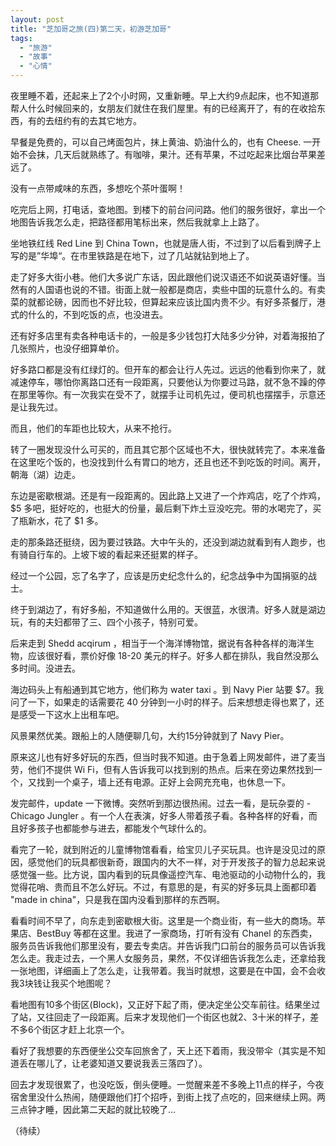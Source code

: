 ```yaml
---
layout: post
title: "芝加哥之旅(四)第二天，初游芝加哥"
tags:
  - "旅游"
  - "故事"
  - "心情"
---
```



夜里睡不着，还起来上了2个小时网，又重新睡。早上大约9点起床，也不知道那帮人什么时候回来的，女朋友们就住在我们屋里。有的已经离开了，有的在收拾东西，有的去纽约有的去其它地方。

早餐是免费的，可以自己烤面包片，抹上黄油、奶油什么的，也有 Cheese. 一开始不会抹，几天后就熟练了。有咖啡，果汁。还有苹果，不过吃起来比烟台苹果差远了。

没有一点带咸味的东西，多想吃个茶叶蛋啊！

吃完后上网，打电话，查地图。到楼下的前台问问路。他们的服务很好，拿出一个地图告诉我怎么走，把路径都用笔标出来，然后我就拿上上路了。

坐地铁红线 Red Line 到 China Town，也就是唐人街，不过到了以后看到牌子上写的是”华埠“。在市里铁路是在地下，过了几站就钻到地上了。

走了好多大街小巷。他们大多说广东话，因此跟他们说汉语还不如说英语好懂。当然有的人国语也说的不错。街面上就一般都是商店，卖些中国的玩意什么的。有卖菜的就都论磅，因而也不好比较，但算起来应该比国内贵不少。有好多茶餐厅，港式的什么的，不到吃饭的点，也没进去。

还有好多店里有卖各种电话卡的，一般是多少钱包打大陆多少分钟，对着海报拍了几张照片，也没仔细算单价。

好多路口都是没有红绿灯的。但开车的都会让行人先过。远远的他看到你来了，就减速停车，哪怕你离路口还有一段距离，只要他认为你要过马路，就不急不躁的停在那里等你。有一次我实在受不了，就摆手让司机先过，便司机也摆摆手，示意还是让我先过。

而且，他们的车距也比较大，从来不抢行。

转了一圈发现没什么可买的，而且其它那个区域也不大，很快就转完了。本来准备在这里吃个饭的，也没找到什么有胃口的地方，还且也还不到吃饭的时间。离开，朝海（湖）边走。

东边是密歇根湖。还是有一段距离的。因此路上又进了一个炸鸡店，吃了个炸鸡，$5 多吧，挺好吃的，也挺大的份量，最后剩下炸土豆没吃完。带的水喝完了，买了瓶新水，花了 $1 多。

走的那条路还挺绕，因为要过铁路。大中午头的，还没到湖边就看到有人跑步，也有骑自行车的。上坡下坡的看起来还挺累的样子。

经过一个公园，忘了名字了，应该是历史纪念什么的，纪念战争中为国捐驱的战士。

终于到湖边了，有好多船，不知道做什么用的。天很蓝，水很清。好多人就是湖边玩，有的夫妇都带了三、四个小孩子，特别可爱。

后来走到 Shedd acqirum ，相当于一个海洋博物馆，据说有各种各样的海洋生物，应该很好看，票价好像 18-20 美元的样子。好多人都在排队，我自然没那么多时间。没进去。

海边码头上有船通到其它地方，他们称为 water taxi 。到  Navy Pier 站要 $7。我问了一下，如果走的话需要花 40 分钟到一小时的样子。后来想想走得也累了，还是感受一下这水上出租车吧。

风景果然优美。跟船上的人随便聊几句，大约15分钟就到了 Navy Pier。

原来这儿也有好多好玩的东西，但当时我不知道。由于急着上网发邮件，进了麦当劳，他们不提供 Wi Fi，但有人告诉我可以找到别的热点。后来在旁边果然找到一个，又找到一个桌子，墙上还有电源。正好上会网充充电，也休息一下。

发完邮件，update 一下微博。突然听到那边很热闹。过去一看，是玩杂耍的 - Chicago Jungler 。有一个人在表演，好多人带着孩子看。各种各样的好看，而且好多孩子也都能参与进去，都能发个气球什么的。

看完了一轮，就到附近的儿童博物馆看看，给宝贝儿子买玩具。也许是没见过的原因，感觉他们的玩具都很新奇，跟国内的大不一样，对于开发孩子的智力总起来说感觉强一些。比方说，国内看到的玩具像遥控汽车、电池驱动的小动物什么的，我觉得花哨、贵而且不怎么好玩。不过，有意思的是，有买的好多玩具上面都印着 "made in china"，只是我在国内没看到那样的东西啊。

看看时间不早了，向东走到密歇根大街。这里是一个商业街，有一些大的商场。苹果店、BestBuy 等都在这里。我进了一家商场，打听有没有 Chanel 的东西卖，服务员告诉我他们那里没有，要去专卖店。并告诉我门口前台的服务员可以告诉我怎么走。我走过去，一个黑人女服务员，果然，不仅详细告诉我怎么走，还拿给我一张地图，详细画上了怎么走，让我带着。我当时就想，这要是在中国，会不会收我3块钱让我买个地图呢？

看地图有10多个街区(Block)，又正好下起了雨，便决定坐公交车前往。结果坐过了站，又往回走了一段距离。后来才发现他们一个街区也就2、3十米的样子，差不多6个街区才赶上北京一个。

看好了我想要的东西便坐公交车回旅舍了，天上还下着雨，我没带伞（其实是不知道丢在哪儿了，让老婆知道又要说我丢三落四了）。

回去才发现很累了，也没吃饭，倒头便睡。一觉醒来差不多晚上11点的样子，今夜宿舍里没什么热闹，随便跟他们打个招呼，到街上找了点吃的，回来继续上网。两三点钟才睡，因此第二天起的就比较晚了...

（待续）
